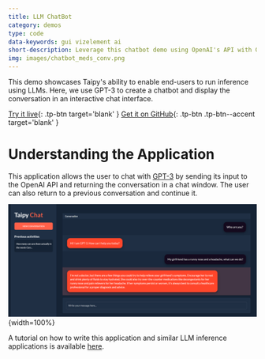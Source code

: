 ```yaml
---
title: LLM ChatBot
category: demos
type: code
data-keywords: gui vizelement ai
short-description: Leverage this chatbot demo using OpenAI's API with GPT-3 to use it as a template for an LLM inference application.
img: images/chatbot_meds_conv.png
---
```

This demo showcases Taipy's ability to enable end-users to run inference using LLMs. Here, we
use GPT-3 to create a chatbot and display the conversation in an interactive chat interface.

[Try it live](https://demo-llm-chat.taipy.cloud/){: .tp-btn target='blank' }
[Get it on GitHub](https://github.com/Avaiga/demo-llm-chat){: .tp-btn .tp-btn--accent target='blank' }

# Understanding the Application

This application allows the user to chat with [GPT-3](https://openai.com/blog/gpt-3-apps) by sending
its input to the OpenAI API and returning the conversation in
a chat window. The user can also return to a previous
conversation and continue it.

![ChatBot](images/chatbot_meds_conv.png){width=100%}

A tutorial on how to write this application and similar
LLM inference applications is available [here](../tutorials/chatbot/index.md).

